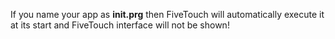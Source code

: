 If you name your app as **init.prg** then FiveTouch will automatically execute it at its start and FiveTouch interface will not be shown!